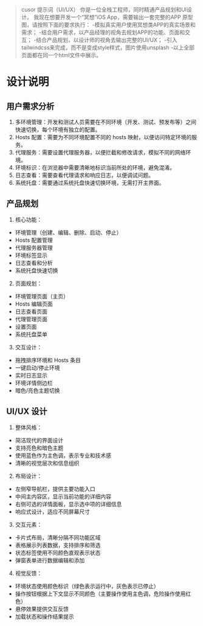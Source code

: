 > cusor 提示词（UI/UX）
你是一位全栈工程师，同时精通产品规划和UI设计。
我现在想要开发一个“冥想”iOS App，需要输出一套完整的APP 原型图，请按照下面的要求执行：
-模拟真实用户使用冥想类APP的真实场景和需求；
-结合用户需求，以产品经理的视角去规划APP的功能、页面和交互；
-结合产品规划，以设计师的视角去输出完整的UI/UX；
-引入tailwindcss来完成，而不是变成style样式，图片使用unsplash
-以上全部页面都在同一个html文件中展示。

# 设计说明

## 用户需求分析
1. 多环境管理：开发和测试人员需要在不同环境（开发、测试、预发布等）之间快速切换，每个环境有独立的配置。
2. Hosts 配置：需要为不同环境配置不同的 hosts 映射，以便访问特定环境的服务。
3. 代理服务：需要设置代理服务器，以便拦截和修改请求，模拟不同的网络环境。
4. 环境标识：在浏览器中需要清晰地标识当前所处的环境，避免混淆。
5. 日志查看：需要查看代理请求和响应日志，以便调试问题。
6. 系统托盘：需要通过系统托盘快速切换环境，无需打开主界面。
## 产品规划
1. 核心功能：
- 环境管理（创建、编辑、删除、启动、停止）
- Hosts 配置管理
- 代理服务器管理
- 环境标签显示
- 日志查看和分析
- 系统托盘快速切换
2. 页面规划：
- 环境管理页面（主页）
- Hosts 编辑页面
- 日志查看页面
- 代理管理页面
- 设置页面
- 系统托盘菜单
3. 交互设计：
- 拖拽排序环境和 Hosts 条目
- 一键启动/停止环境
- 实时日志显示
- 环境详情侧边栏
- 暗色/亮色主题切换
## UI/UX 设计
1. 整体风格：
- 简洁现代的界面设计
- 支持亮色和暗色主题
- 使用蓝色作为主色调，表示专业和技术感
- 清晰的视觉层次和信息组织
2. 布局设计：
- 左侧窄导航栏，提供主要功能入口
- 中间主内容区，显示当前功能的详细内容
- 右侧可选的详情面板，显示选中项的详细信息
- 响应式设计，适应不同屏幕尺寸
3. 交互元素：
- 卡片式布局，清晰分隔不同功能区域
- 表格展示列表数据，支持排序和筛选
- 状态标签使用不同颜色直观表示状态
- 弹窗表单进行数据编辑和添加
4. 视觉反馈：
- 环境状态使用颜色标识（绿色表示运行中，灰色表示已停止）
- 操作按钮根据上下文显示不同颜色（主要操作使用主色调，危险操作使用红色）
- 悬停效果提供交互反馈
- 加载状态和操作结果提示